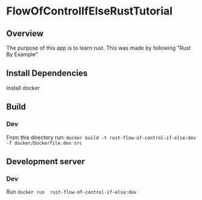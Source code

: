 # FlowOfControlIfElseRustTutorial

## Overview
The purpose of this app is to learn rust. This was made by following "Rust By Example"

## Install Dependencies
Install docker

## Build
### Dev
From this directory run: `docker build -t rust-flow-of-control-if-else:dev -f docker/Dockerfile.dev src`

## Development server
### Dev
Run `docker run  rust-flow-of-control-if-else:dev`